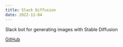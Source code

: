 ```yaml
---
title: Slack Diffusion
date: 2022-11-04
---
```


Slack bot for generating images with Stable Diffusion

[GitHub](https://github.com/dbut2/slack-diffusion)
